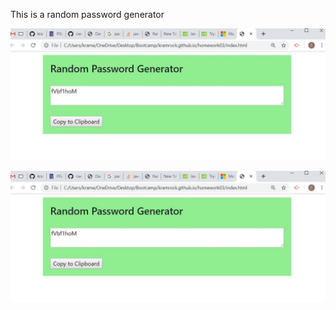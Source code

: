 This is a random password generator

![Optional Text](./Capture.jpg)

![Image description](./Capture.jpg)